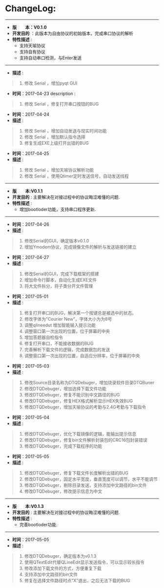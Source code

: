# ChangeLog:
*****************************************************************************************
* **版　　本：V0.1.0**
* **开发目的** ：此版本为自由协议的初始版本，完成串口协议的解析
* **特性描述** : 
	* 支持天喻协议
	* 支持自有协议
	* 支持自动串口检测，与Enter发送
*****************************************************************************************
* **描述** :
> 1. 修改 Serial ，增加pyqt GUI

* **时间**：2017-04-23
description : 
> 1. 修改 Serial ，修复打开串口按钮的BUG

* **时间**：2017-04-24
* **描述** :
> 1. 修改 Serial ，增加自动发送与现实时间功能
> 2. 修改 Serial ，增加默认指令选择
> 3. 修复生成EXE上级打开出错的BUG

* **时间**：2017-04-25
* **描述** :
> 1. 修改 Serial ，增加天喻协议解析功能
> 2. 修改 Serial ，使用Qtimer定时发送信号，自动发送线程

*****************************************************************************************
* **版　　本:V0.1.1**
* **开发目的** : 主要解决在对接过程中的协议晦涩难懂的问题.
* **特性描述** : 
	* 增加bootloder功能，支持串口程序更新.
*****************************************************************************************
* **时间**：2017-04-26
* **描述** :
> 1. 修改Serial的GUI，确定版本v0.1.0
> 2. 增加Ymodem协议，完成镜像文件的解析与发送链接的建立

* **时间**：2017-04-27
* **描述** :
> 1. 修改Serial的GUI，完成下载框架的搭建
> 2. 增加命令行脚本，自动化生成EXE文件
> 3. 将大文件拆分，将子类分开文件管理

* **时间**：2017-05-01
* **描述** :
> 1. 修复打开串口的BUG，解决第一个按键总是被选中的状态。
> 2. 修改字体为"Courier New"，字体大小为为8号
> 3. 调整qlineedut 增加智能输入提示功能
> 4. 调整窗口第一次出现的位置，位于屏幕的中央
> 5. 增加答题器自检指令
> 6. 修复打开串口，不能接收数据的BUG
> 7. 完善解析下载文件的逻辑，完成数据包的发送
> 8. 调整窗口第一次出现的位置，自适应分辨率，位于屏幕的中央

* **时间**：2017-05-03
* **描述** :
> 1. 修改Source目录名称为DTQDebuger，增加烧录软件目录DTQBuner
> 2. 修改DTQDebuger，增加选择下载文件功能
> 3. 修改DTQDebuger，修复不能识别中文路径的BUG
> 4. 修改DTQDebuger，修复HEX格式解析显示HEX失效BUG
> 5. 修改DTQDebuger，增加天喻协议的考勤与2.4G考勤与下载指令

* **时间**：2017-05-04
* **描述** :
> 1. 修改DTQDebuger，优化下载镜像的逻辑，能输出提示信息
> 2. 修改DTQDebuger，修复bin文件解析封装包的CRC16包封装错误
> 3. 修改DTQDebuger，完成下载程序的功能

* **时间**：2017-05-05
* **描述** :
> 1. 修改DTQDebuger，修复下载文件长度解析出错的BUG
> 2. 修改DTQDebuger，固定水平宽度，垂直宽度可以调节，水平不能调节
> 3. 修改DTQDebuger，剔除目录发送，支持添加中文路径的bin文件
> 4. 修改DTQDebuger，修改提示信息为中文

*****************************************************************************************
* **版　　本:V0.1.3**
* **开发目的** : 主要解决在对接过程中的协议晦涩难懂的问题.
* **特性描述** : 
	* 完善bootloder功能.
*****************************************************************************************
* **时间**：2017-05-05
* **描述** :
> 1. 修改DTQDebuger，确定版本为v0.1.3
> 2. 使用QTextEdit代替QLineEdit显示发送指令，可以显示较长指令
> 3. 修改添加下载文件的方式，方便重复下载
> 4. 支持添加中文路径的bin文件
> 5. 修复在选择文件路径时点“X”退出，之后无法下载的BUG



